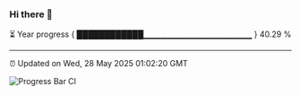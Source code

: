 ### Hi there 👋

⏳ Year progress { ████████████▁▁▁▁▁▁▁▁▁▁▁▁▁▁▁▁▁▁ } 40.29 %

---

⏰ Updated on Wed, 28 May 2025 01:02:20 GMT

![Progress Bar CI](https://github.com/code-lakshay/GitHub-Actions-Demo/workflows/Progress%20Bar%20CI/badge.svg)
